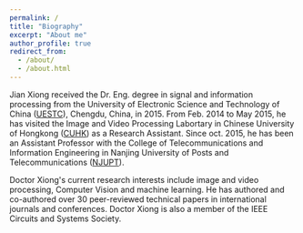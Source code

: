 ```yaml
---
permalink: /
title: "Biography"
excerpt: "About me"
author_profile: true
redirect_from: 
  - /about/
  - /about.html
---
```

Jian Xiong received the Dr. Eng. degree in signal and information processing from the University of Electronic Science and Technology of China ([UESTC](wwww.uestc.edu.cn)), Chengdu, China, in 2015. From Feb. 2014 to May 2015, he has visited the Image and Video Processing Labortary in Chinese University of Hongkong ([CUHK](www.cuhk.edu.hk)) as a Research Assistant. Since oct. 2015, he has been an Assistant Professor with the College of Telecommunications and Information Engineering in Nanjing University of Posts and Telecommunications ([NJUPT](www.njupt.edu.cn)).

Doctor Xiong's current research interests include image and video processing, Computer Vision and machine learning. He has authored and co-authored over 30 peer-reviewed technical papers in international journals and conferences. Doctor Xiong is also a member of the IEEE Circuits and Systems Society.